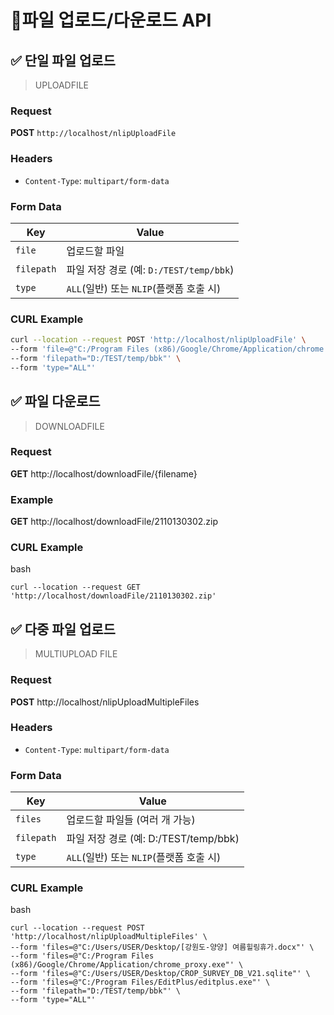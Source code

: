 # 🚀파일 업로드/다운로드 API

## ✅ 단일 파일 업로드
> UPLOADFILE

### Request
**POST** `http://localhost/nlipUploadFile`  

### Headers
- `Content-Type`: `multipart/form-data`

### Form Data
| Key      | Value                                                   |
|----------|---------------------------------------------------------|
| `file`   | 업로드할 파일                                            |
| `filepath` | 파일 저장 경로 (예: `D:/TEST/temp/bbk`)                |
| `type`   | `ALL`(일반) 또는 `NLIP`(플랫폼 호출 시)         |

### CURL Example
```bash
curl --location --request POST 'http://localhost/nlipUploadFile' \
--form 'file=@"C:/Program Files (x86)/Google/Chrome/Application/chrome.exe"' \
--form 'filepath="D:/TEST/temp/bbk"' \
--form 'type="ALL"'
```

## ✅ 파일 다운로드
> DOWNLOADFILE

### Request
**GET** http://localhost/downloadFile/{filename}

### Example
**GET** http://localhost/downloadFile/2110130302.zip

### CURL Example
bash
```
curl --location --request GET 'http://localhost/downloadFile/2110130302.zip'
```

## ✅ 다중 파일 업로드
> MULTIUPLOAD FILE

### Request
**POST** http://localhost/nlipUploadMultipleFiles

### Headers
- `Content-Type`: `multipart/form-data`

### Form Data

| Key      | Value                                                   |
|----------|---------------------------------------------------------|
| `files`   | 업로드할 파일들 (여러 개 가능)                                      |
| `filepath` | 파일 저장 경로 (예: D:/TEST/temp/bbk)               |
| `type`   | `ALL`(일반) 또는 `NLIP`(플랫폼 호출 시)         |

### CURL Example
bash
```
curl --location --request POST 'http://localhost/nlipUploadMultipleFiles' \
--form 'files=@"C:/Users/USER/Desktop/[강원도-양양] 여름힐링휴가.docx"' \
--form 'files=@"C:/Program Files (x86)/Google/Chrome/Application/chrome_proxy.exe"' \
--form 'files=@"C:/Users/USER/Desktop/CROP_SURVEY_DB_V21.sqlite"' \
--form 'files=@"C:/Program Files/EditPlus/editplus.exe"' \
--form 'filepath="D:/TEST/temp/bbk"' \
--form 'type="ALL"'
```
